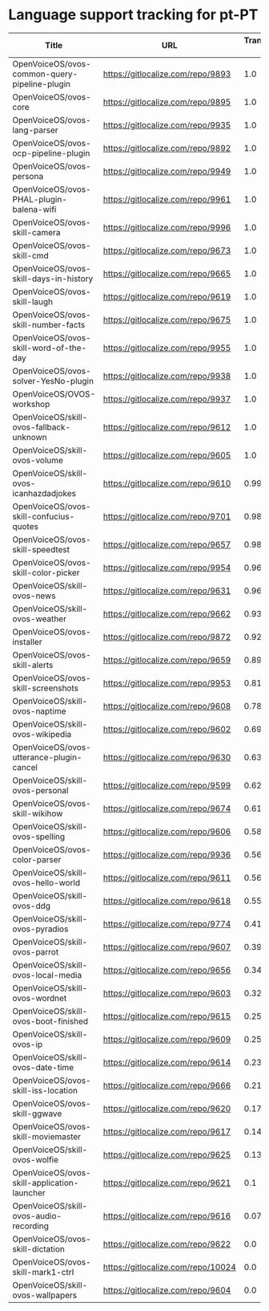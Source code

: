 # Language support tracking for pt-PT

| Title | URL | Translated % | Total Chars | Total Words | Untranslated Chars | Untranslated Words | Translated Chars | Translated Words |
| --- | --- | --- | --- | --- | --- | --- | --- | --- |
| OpenVoiceOS/ovos-common-query-pipeline-plugin | https://gitlocalize.com/repo/9893 | 1.0 | 67 | 15 | 0 | 0 | 67 | 15 |
| OpenVoiceOS/ovos-core | https://gitlocalize.com/repo/9895 | 1.0 | 935 | 153 | 0 | 0 | 935 | 153 |
| OpenVoiceOS/ovos-lang-parser | https://gitlocalize.com/repo/9935 | 1.0 | 1099 | 159 | 0 | 0 | 1099 | 159 |
| OpenVoiceOS/ovos-ocp-pipeline-plugin | https://gitlocalize.com/repo/9892 | 1.0 | 2606 | 304 | 0 | 0 | 2606 | 304 |
| OpenVoiceOS/ovos-persona | https://gitlocalize.com/repo/9949 | 1.0 | 5600 | 690 | 0 | 0 | 5600 | 690 |
| OpenVoiceOS/ovos-PHAL-plugin-balena-wifi | https://gitlocalize.com/repo/9961 | 1.0 | 753 | 131 | 0 | 0 | 753 | 131 |
| OpenVoiceOS/ovos-skill-camera | https://gitlocalize.com/repo/9996 | 1.0 | 310 | 62 | 0 | 0 | 310 | 62 |
| OpenVoiceOS/ovos-skill-cmd | https://gitlocalize.com/repo/9673 | 1.0 | 101 | 11 | 0 | 0 | 101 | 11 |
| OpenVoiceOS/ovos-skill-days-in-history | https://gitlocalize.com/repo/9665 | 1.0 | 10846902 | 1751706 | 0 | 0 | 10846902 | 1751706 |
| OpenVoiceOS/ovos-skill-laugh | https://gitlocalize.com/repo/9619 | 1.0 | 291 | 41 | 0 | 0 | 291 | 41 |
| OpenVoiceOS/ovos-skill-number-facts | https://gitlocalize.com/repo/9675 | 1.0 | 557 | 76 | 0 | 0 | 557 | 76 |
| OpenVoiceOS/ovos-skill-word-of-the-day | https://gitlocalize.com/repo/9955 | 1.0 | 114 | 29 | 0 | 0 | 114 | 29 |
| OpenVoiceOS/ovos-solver-YesNo-plugin | https://gitlocalize.com/repo/9938 | 1.0 | 812 | 156 | 0 | 0 | 812 | 156 |
| OpenVoiceOS/OVOS-workshop | https://gitlocalize.com/repo/9937 | 1.0 | 5 | 2 | 0 | 0 | 5 | 2 |
| OpenVoiceOS/skill-ovos-fallback-unknown | https://gitlocalize.com/repo/9612 | 1.0 | 829 | 175 | 0 | 0 | 829 | 175 |
| OpenVoiceOS/skill-ovos-volume | https://gitlocalize.com/repo/9605 | 1.0 | 1485 | 266 | 0 | 0 | 1485 | 266 |
| OpenVoiceOS/skill-ovos-icanhazdadjokes | https://gitlocalize.com/repo/9610 | 0.99 | 84445 | 15866 | 548 | 107 | 83897 | 15759 |
| OpenVoiceOS/ovos-skill-confucius-quotes | https://gitlocalize.com/repo/9701 | 0.98 | 10694 | 1962 | 236 | 23 | 10458 | 1939 |
| OpenVoiceOS/ovos-skill-speedtest | https://gitlocalize.com/repo/9657 | 0.98 | 560 | 80 | 9 | 1 | 551 | 79 |
| OpenVoiceOS/ovos-skill-color-picker | https://gitlocalize.com/repo/9954 | 0.96 | 643 | 107 | 23 | 5 | 620 | 102 |
| OpenVoiceOS/skill-ovos-news | https://gitlocalize.com/repo/9631 | 0.96 | 630 | 86 | 27 | 1 | 603 | 85 |
| OpenVoiceOS/skill-ovos-weather | https://gitlocalize.com/repo/9662 | 0.93 | 13442 | 2230 | 973 | 162 | 12469 | 2068 |
| OpenVoiceOS/ovos-installer | https://gitlocalize.com/repo/9872 | 0.92 | 7222 | 1090 | 572 | 87 | 6650 | 1003 |
| OpenVoiceOS/ovos-skill-alerts | https://gitlocalize.com/repo/9659 | 0.89 | 6736 | 1159 | 755 | 154 | 5981 | 1005 |
| OpenVoiceOS/ovos-skill-screenshots | https://gitlocalize.com/repo/9953 | 0.81 | 276 | 45 | 52 | 9 | 224 | 36 |
| OpenVoiceOS/skill-ovos-naptime | https://gitlocalize.com/repo/9608 | 0.78 | 950 | 159 | 211 | 28 | 739 | 131 |
| OpenVoiceOS/skill-ovos-wikipedia | https://gitlocalize.com/repo/9602 | 0.69 | 1339 | 195 | 415 | 57 | 924 | 138 |
| OpenVoiceOS/ovos-utterance-plugin-cancel | https://gitlocalize.com/repo/9630 | 0.63 | 220 | 36 | 82 | 14 | 138 | 22 |
| OpenVoiceOS/skill-ovos-personal | https://gitlocalize.com/repo/9599 | 0.62 | 1027 | 148 | 387 | 52 | 640 | 96 |
| OpenVoiceOS/ovos-skill-wikihow | https://gitlocalize.com/repo/9674 | 0.61 | 471 | 74 | 183 | 24 | 288 | 50 |
| OpenVoiceOS/skill-ovos-spelling | https://gitlocalize.com/repo/9606 | 0.58 | 238 | 35 | 100 | 16 | 138 | 19 |
| OpenVoiceOS/ovos-color-parser | https://gitlocalize.com/repo/9936 | 0.56 | 170418 | 28597 | 75492 | 12888 | 94926 | 15709 |
| OpenVoiceOS/skill-ovos-hello-world | https://gitlocalize.com/repo/9611 | 0.56 | 503 | 86 | 220 | 27 | 283 | 59 |
| OpenVoiceOS/skill-ovos-ddg | https://gitlocalize.com/repo/9618 | 0.55 | 1731 | 287 | 785 | 120 | 946 | 167 |
| OpenVoiceOS/skill-ovos-pyradios | https://gitlocalize.com/repo/9774 | 0.41 | 63 | 7 | 37 | 3 | 26 | 4 |
| OpenVoiceOS/skill-ovos-parrot | https://gitlocalize.com/repo/9607 | 0.39 | 2052 | 360 | 1242 | 205 | 810 | 155 |
| OpenVoiceOS/skill-ovos-local-media | https://gitlocalize.com/repo/9656 | 0.34 | 1352 | 254 | 888 | 162 | 464 | 92 |
| OpenVoiceOS/skill-ovos-wordnet | https://gitlocalize.com/repo/9603 | 0.32 | 923 | 163 | 628 | 104 | 295 | 59 |
| OpenVoiceOS/skill-ovos-boot-finished | https://gitlocalize.com/repo/9615 | 0.25 | 1661 | 202 | 1243 | 168 | 418 | 34 |
| OpenVoiceOS/skill-ovos-ip | https://gitlocalize.com/repo/9609 | 0.25 | 1009 | 190 | 755 | 143 | 254 | 47 |
| OpenVoiceOS/skill-ovos-date-time | https://gitlocalize.com/repo/9614 | 0.23 | 11254 | 2127 | 8642 | 1642 | 2612 | 485 |
| OpenVoiceOS/ovos-skill-iss-location | https://gitlocalize.com/repo/9666 | 0.21 | 2993 | 483 | 2361 | 385 | 632 | 98 |
| OpenVoiceOS/ovos-skill-ggwave | https://gitlocalize.com/repo/9620 | 0.17 | 724 | 81 | 601 | 60 | 123 | 21 |
| OpenVoiceOS/ovos-skill-moviemaster | https://gitlocalize.com/repo/9617 | 0.14 | 4577 | 639 | 3954 | 557 | 623 | 82 |
| OpenVoiceOS/skill-ovos-wolfie | https://gitlocalize.com/repo/9625 | 0.13 | 724 | 116 | 633 | 97 | 91 | 19 |
| OpenVoiceOS/ovos-skill-application-launcher | https://gitlocalize.com/repo/9621 | 0.1 | 533 | 61 | 478 | 55 | 55 | 6 |
| OpenVoiceOS/skill-ovos-audio-recording | https://gitlocalize.com/repo/9616 | 0.07 | 2458 | 375 | 2295 | 352 | 163 | 23 |
| OpenVoiceOS/ovos-skill-dictation | https://gitlocalize.com/repo/9622 | 0.0 | 6855 | 969 | 6827 | 964 | 28 | 5 |
| OpenVoiceOS/ovos-skill-mark1-ctrl | https://gitlocalize.com/repo/10024 | 0.0 | 2778 | 463 | 2778 | 463 | 0 | 0 |
| OpenVoiceOS/skill-ovos-wallpapers | https://gitlocalize.com/repo/9604 | 0.0 | 1304 | 133 | 1304 | 133 | 0 | 0 |
